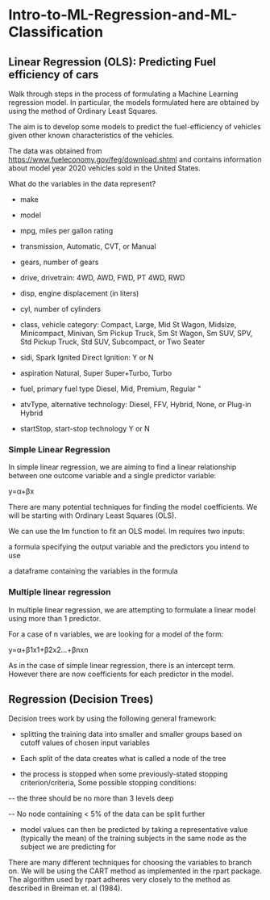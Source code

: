 # Intro-to-ML-Regression-and-ML-Classification

## Linear Regression (OLS): Predicting Fuel efficiency of cars

Walk through steps in the process of formulating a Machine Learning regression model. In particular, the models formulated here are obtained by using the method of Ordinary Least Squares.

The aim is to develop some models to predict the fuel-efficiency of vehicles given other known characteristics of the vehicles.

The data was obtained from https://www.fueleconomy.gov/feg/download.shtml and contains information about model year 2020 vehicles sold in the United States.

What do the variables in the data represent?

- make

- model

- mpg, miles per gallon rating

- transmission, Automatic, CVT, or Manual

- gears, number of gears

- drive, drivetrain: 4WD, AWD, FWD, PT 4WD, RWD

- disp, engine displacement (in liters)

- cyl, number of cylinders

- class, vehicle category: Compact, Large, Mid St Wagon, Midsize, Minicompact, Minivan, Sm Pickup Truck, Sm St Wagon, Sm SUV, SPV, Std Pickup Truck, Std SUV, Subcompact, or Two Seater

- sidi, Spark Ignited Direct Ignition: Y or N

- aspiration Natural, Super Super+Turbo, Turbo

- fuel, primary fuel type Diesel, Mid, Premium, Regular "

- atvType, alternative technology: Diesel, FFV, Hybrid, None, or Plug-in Hybrid

- startStop, start-stop technology Y or N

### Simple Linear Regression

In simple linear regression, we are aiming to find a linear relationship between one outcome variable and a single predictor variable:

y=α+βx

There are many potential techniques for finding the model coefficients. We will be starting with Ordinary Least Squares (OLS).

We can use the lm function to fit an OLS model. lm requires two inputs:

a formula specifying the output variable and the predictors you intend to use

a dataframe containing the variables in the formula

### Multiple linear regression

In multiple linear regression, we are attempting to formulate a linear model using more than 1 predictor.

For a case of n variables, we are looking for a model of the form:

y=α+β1x1+β2x2…+βnxn

As in the case of simple linear regression, there is an intercept term. However there are now coefficients for each predictor in the model.

## Regression (Decision Trees)

Decision trees work by using the following general framework:

- splitting the training data into smaller and smaller groups based on cutoff values of chosen input variables

- Each split of the data creates what is called a node of the tree

- the process is stopped when some previously-stated stopping criterion/criteria, Some possible stopping conditions:

 -- the three should be no more than 3 levels deep

 -- No node containing < 5% of the data can be split further

- model values can then be predicted by taking a representative value (typically the mean) of the training subjects in the same node as the subject we are predicting for

There are many different techniques for choosing the variables to branch on. We will be using the CART method as implemented in the rpart package. The algorithm used by rpart adheres very closely to the method as described in Breiman et. al (1984).


